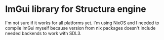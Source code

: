 # ImGui library for Structura engine

I'm not sure if it works for all platforms yet. I'm using NixOS and I needed to compile ImGui myself because version from nix packages doesn't include needed backends to work with SDL3.
